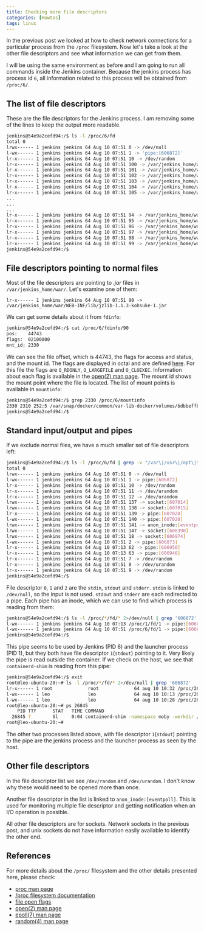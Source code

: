 ```yaml
---
title: Checking more file descriptors 
categories: [Howtos]
tags: linux
---
```


In the previous post we looked at how to check network connections for a
particular process from the `/proc` filesystem. Now let's take a look at the
other file descriptors and see what information we can get from them.

I will be using the same environment as before and I am going to run all
commands inside the Jenkins container. Because the jenkins process has process
id `6`, all information related to this process will be obtained from
`/proc/6/`.

## The list of file descriptors

These are the file descriptors for the Jenkins process. I am removing some of
the lines to keep the output more readable.
```bash
jenkins@54e9a2cefd94:/$ ls -l /proc/6/fd
total 0
lrwx------ 1 jenkins jenkins 64 Aug 10 07:51 0 -> /dev/null
l-wx------ 1 jenkins jenkins 64 Aug 10 07:51 1 -> 'pipe:[606872]'
lr-x------ 1 jenkins jenkins 64 Aug 10 07:51 10 -> /dev/random
lr-x------ 1 jenkins jenkins 64 Aug 10 07:51 100 -> /var/jenkins_home/war/WEB-INF/lib/robust-http-client-1.2.jar
lr-x------ 1 jenkins jenkins 64 Aug 10 07:51 101 -> /var/jenkins_home/war/WEB-INF/lib/self-signed-cert-generator-1.0.0.jar
lr-x------ 1 jenkins jenkins 64 Aug 10 07:51 102 -> /var/jenkins_home/war/WEB-INF/lib/sezpoz-1.13.jar
lr-x------ 1 jenkins jenkins 64 Aug 10 07:51 103 -> /var/jenkins_home/war/WEB-INF/lib/slave-installer-1.7.jar
lr-x------ 1 jenkins jenkins 64 Aug 10 07:51 104 -> /var/jenkins_home/war/WEB-INF/lib/slf4j-api-1.7.30.jar
lr-x------ 1 jenkins jenkins 64 Aug 10 07:51 105 -> /var/jenkins_home/war/WEB-INF/lib/slf4j-jdk14-1.7.30.jar
...
...
...
lr-x------ 1 jenkins jenkins 64 Aug 10 07:51 94 -> /var/jenkins_home/war/WEB-INF/lib/localizer-1.31.jar
lr-x------ 1 jenkins jenkins 64 Aug 10 07:51 95 -> /var/jenkins_home/war/WEB-INF/lib/log4j-over-slf4j-1.7.30.jar
lr-x------ 1 jenkins jenkins 64 Aug 10 07:51 96 -> /var/jenkins_home/war/WEB-INF/lib/memory-monitor-1.9.jar
lr-x------ 1 jenkins jenkins 64 Aug 10 07:51 97 -> /var/jenkins_home/war/WEB-INF/lib/mxparser-1.2.1.jar
lr-x------ 1 jenkins jenkins 64 Aug 10 07:51 98 -> /var/jenkins_home/war/WEB-INF/lib/relaxngDatatype-20020414.jar
lr-x------ 1 jenkins jenkins 64 Aug 10 07:51 99 -> /var/jenkins_home/war/WEB-INF/lib/remoting-4.7.jar
jenkins@54e9a2cefd94:/$
``` 

## File descriptors pointing to normal files

Most of the file descriptors are pointing to _.jar_ files in
`/var/jenkins_home/war/`. Let's examine one of them:
```
lr-x------ 1 jenkins jenkins 64 Aug 10 07:51 90 -> /var/jenkins_home/war/WEB-INF/lib/jzlib-1.1.3-kohsuke-1.jar
```

We can get some details about it from `fdinfo`:
```bash
jenkins@54e9a2cefd94:/$ cat /proc/6/fdinfo/90
pos:	44743
flags:	02100000
mnt_id:	2330
```

We can see the file offset, which is 44743, the flags for access and status, and
the mount id. The flags are displayed in octal and are defined
[here](https://github.com/torvalds/linux/blob/master/include/uapi/asm-generic/fcntl.h).
For this file the flags are `O_RDONLY`, `O_LARGEFILE` and `O_CLOEXEC`.
Information about each flag is available in the [open(2) man
page](https://www.man7.org/linux/man-pages/man2/open.2.html). The mount id shows
the mount point where the file is located. The list of mount points is available
in `mountinfo`:
```bash
jenkins@54e9a2cefd94:/$ grep 2330 /proc/6/mountinfo
2330 2310 252:5 /var/snap/docker/common/var-lib-docker/volumes/bdbbeffbd9fc8b5bc8fac408f38fcf48368d78161070a52fa6d8f284ac525ff2/_data /var/jenkins_home rw,relatime master:1 - ext4 /dev/vda5 rw,errors=remount-ro
jenkins@54e9a2cefd94:/$
```

## Standard input/output and pipes

If we exclude normal files, we have a much smaller set of file descriptors left:
```bash
jenkins@54e9a2cefd94:/$ ls -l /proc/6/fd | grep -v "/var\|/usr\|/opt\|tmp"
total 0
lrwx------ 1 jenkins jenkins 64 Aug 10 07:51 0 -> /dev/null
l-wx------ 1 jenkins jenkins 64 Aug 10 07:51 1 -> pipe:[606872]
lr-x------ 1 jenkins jenkins 64 Aug 10 07:51 10 -> /dev/random
lr-x------ 1 jenkins jenkins 64 Aug 10 07:51 11 -> /dev/urandom
lr-x------ 1 jenkins jenkins 64 Aug 10 07:51 12 -> /dev/urandom
lrwx------ 1 jenkins jenkins 64 Aug 10 07:51 137 -> socket:[607014]
lrwx------ 1 jenkins jenkins 64 Aug 10 07:51 138 -> socket:[607015]
lr-x------ 1 jenkins jenkins 64 Aug 10 07:51 139 -> pipe:[607020]
l-wx------ 1 jenkins jenkins 64 Aug 10 07:51 140 -> pipe:[607020]
lrwx------ 1 jenkins jenkins 64 Aug 10 07:51 141 -> anon_inode:[eventpoll]
lrwx------ 1 jenkins jenkins 64 Aug 10 07:51 147 -> socket:[608390]
lrwx------ 1 jenkins jenkins 64 Aug 10 07:51 18 -> socket:[606974]
l-wx------ 1 jenkins jenkins 64 Aug 10 07:51 2 -> pipe:[606873]
lr-x------ 1 jenkins jenkins 64 Aug 10 07:13 62 -> pipe:[606950]
lr-x------ 1 jenkins jenkins 64 Aug 10 07:13 63 -> pipe:[606946]
lr-x------ 1 jenkins jenkins 64 Aug 10 07:51 7 -> /dev/random
lr-x------ 1 jenkins jenkins 64 Aug 10 07:51 8 -> /dev/urandom
lr-x------ 1 jenkins jenkins 64 Aug 10 07:51 9 -> /dev/random
jenkins@54e9a2cefd94:/$
```

File descriptor `0`, `1` and `2` are the `stdin`, `stdout` and `stderr`. `stdin`
is linked to `/dev/null`, so the input is not used. `stdout` and `stderr` are
each redirected to a pipe. Each pipe has an inode, which we can use to find
which process is reading from them:
```bash
jenkins@54e9a2cefd94:/$ ls -l /proc/*/fd/* 2>/dev/null | grep '606872'
l-wx------ 1 jenkins jenkins 64 Aug 10 07:13 /proc/1/fd/1 -> pipe:[606872]
l-wx------ 1 jenkins jenkins 64 Aug 10 07:51 /proc/6/fd/1 -> pipe:[606872]
jenkins@54e9a2cefd94:/$
```

This pipe seems to be used by Jenkins (PID 6) and the launcher process (PID 1),
but they both have file descriptor `1`(`stdout`) pointing to it. Very likely the
pipe is read outside the container. If we check on the host, we see that
`containerd-shim` is reading
from this pipe:
```bash
jenkins@54e9a2cefd94:/$ exit
root@leo-ubuntu-20:~# ls -l /proc/*/fd/* 2>/dev/null | grep '606872'
lr-x------ 1 root             root             64 aug 10 10:32 /proc/26845/fd/11 -> pipe:[606872]
l-wx------ 1 leo              leo              64 aug 10 10:13 /proc/26863/fd/1 -> pipe:[606872]
l-wx------ 1 leo              leo              64 aug 10 10:28 /proc/26890/fd/1 -> pipe:[606872]
root@leo-ubuntu-20:~# ps 26845
    PID TTY      STAT   TIME COMMAND
  26845 ?        Sl     0:04 containerd-shim -namespace moby -workdir /var/snap/docker/common/var-lib-d
root@leo-ubuntu-20:~#
```
The other two processes listed above, with file descriptor `1`(`stdout`)
pointing to the pipe are the jenkins process and the launcher process as seen by
the host.

## Other file descriptors

In the file descriptor list we see `/dev/random` and `/dev/urandom`. I don't
know why these would need to be opened more than once.

Another file descriptor in the list is linked to `anon_inode:[eventpoll]`. This
is used for monitoring multiple file descriptor and getting notification when an
I/O operation is possible.

All other file descriptors are for sockets. Network sockets in the
previous post, and unix sockets do not have information easily available to
identify the other end.

 
## References

For more details about the `/proc/` filesystem and the other details presented
here, please check:
- [proc man page](https://man7.org/linux/man-pages/man5/proc.5.html)
- [/proc filesystem documentation](https://www.kernel.org/doc/html/latest/filesystems/proc.html)
- [file open flags](https://github.com/torvalds/linux/blob/master/include/uapi/asm-generic/fcntl.h)
- [open(2) man
page](https://www.man7.org/linux/man-pages/man2/open.2.html)
- [epoll(7) man page](https://man7.org/linux/man-pages/man7/epoll.7.html)
- [random(4) man page](https://man7.org/linux/man-pages/man4/random.4.html)
